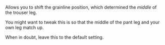 
Allows you to shift the grainline position, which determined the _middle_
of the trouser leg. 

You might want to tweak this is so that the middle of the pant leg
and your own leg match up.

When in doubt, leave this to the default setting.
